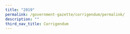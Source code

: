 ```yaml
---
title: "2019"
permalink: /government-gazette/corrigendum/permalink/
description: ""
third_nav_title: Corrigendum
---
```

